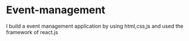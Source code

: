 # Event-management
I build a event management application by using html,css,js and used the framework of react.js 
